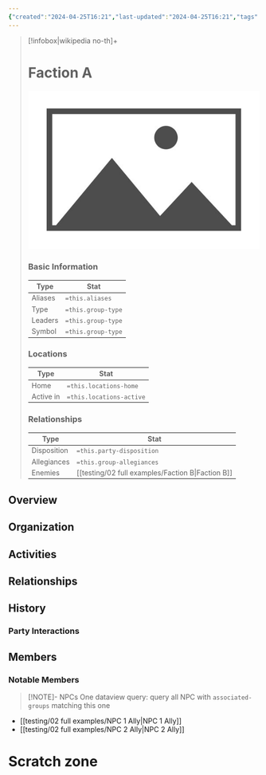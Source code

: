 ```yaml
---
{"created":"2024-04-25T16:21","last-updated":"2024-04-25T16:21","tags":["Group/Faction"],"aliases":null,"group-type":null,"group-leaders":null,"group-symbol":null,"locations-home":null,"locations-active":null,"party-disposition":null,"group-allegiances":null,"group-enemies":"[[Faction B]]","publish":true,"note-icon":"faction","templater":["[[template - faction]]"],"path":"testing/02 full examples/Faction A.md","permalink":"/testing/02-full-examples/faction-a/","PassFrontmatter":true}
---
```



> [!infobox|wikipedia no-th]+
> # Faction A
> ![placeholder.bmp](../../A%20Assets/placeholder.bmp)
> ### Basic Information
> | Type |  Stat |
> | --- | --- |
> | Aliases | `=this.aliases` |
> | Type | `=this.group-type` |
> | Leaders | `=this.group-type` |
> | Symbol | `=this.group-type` |
> ### Locations
> | Type |  Stat |
> | --- | --- |
> | Home | `=this.locations-home` |
> | Active in | `=this.locations-active` |
> ### Relationships
> | Type |  Stat |
> | --- | --- |
> | Disposition | `=this.party-disposition` |
> | Allegiances | `=this.group-allegiances` |
> | Enemies | [[testing/02 full examples/Faction B\|Faction B]]  |


## Overview


## Organization


## Activities


## Relationships


## History


### Party Interactions

## Members


### Notable Members


> [!NOTE]- NPCs
> One dataview query: query all NPC with `associated-groups` matching this one

- [[testing/02 full examples/NPC 1 Ally\|NPC 1 Ally]]
- [[testing/02 full examples/NPC 2 Ally\|NPC 2 Ally]]


# Scratch zone





